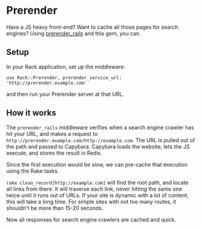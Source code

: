 # Prerender

Have a JS heavy front-end? Want to cache all those pages for search engines?  Using [prerender_rails](https://github.com/prerender/prerender_rails) and this gem, you can.

## Setup

In your Rack application, set up the middleware:

    use Rack::Prerender, prerender_service_url: 'http://prerender.example.com'

and then run your Prerender server at that URL.

## How it works

The `prerender_rails` middleware verifies when a search engine crawler has hit your URL, and makes a request to `http://prerender.example.com/http://example.com`.
The URL is pulled out of the path and passed to Capybara.
Capybara loads the website, lets the JS execute, and stores the result in Redis.

Since the first execution would be slow, we can pre-cache that execution using the Rake tasks.

`rake clean_record[http://example.com]` will find the root path, and locate all links from there.
It will traverse each link, never hitting the same one twice until it runs out of URLs.
If your site is dynamic with a lot of content, this will take a long time.
For simple sites with not too many routes, it shouldn't be more than 15-20 seconds.

Now all responses for search engine crawlers are cached and quick.
